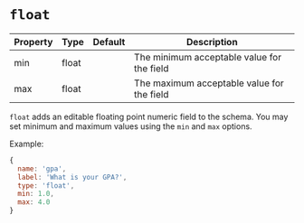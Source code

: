 # `float`

|  Property | Type   | Default | Description | 
|---|---|---|---|
| min | float |  | The minimum acceptable value for the field |
| max | float |  | The maximum acceptable value for the field |

`float` adds an editable floating point numeric field to the schema. You may set minimum and maximum values using the `min` and `max` options.

Example:

```javascript
{
  name: 'gpa',
  label: 'What is your GPA?',
  type: 'float',
  min: 1.0,
  max: 4.0
}
```
